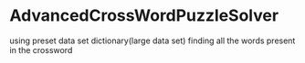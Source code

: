 # AdvancedCrossWordPuzzleSolver
using preset data set dictionary(large data set) finding all the words present in the crossword 
